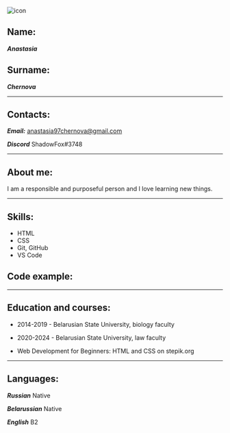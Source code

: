 ![icon](https://user-images.githubusercontent.com/94312514/147875823-ab6a0bbd-41d5-4fd8-92ca-1627c3a49668.png)

## Name:
***Anastasia***
## Surname:
***Chernova***
- - -
## Contacts:
***Email:*** anastasia97chernova@gmail.com

***Discord*** ShadowFox#3748
- - -
## About me:
I am a responsible and purposeful person and I love learning new things.
- - -
## Skills:
* HTML 
* CSS 
* Git, GitHub
* VS Code

## Code example:
- - -
## Education and courses:
* 2014-2019 - Belarusian State University, biology faculty
* 2020-2024 - Belarusian State University, law faculty

* Web Development for Beginners: HTML and CSS on stepik.org
- - -
## Languages:
***Russian*** Native

***Belarussian*** Native

***English*** B2
